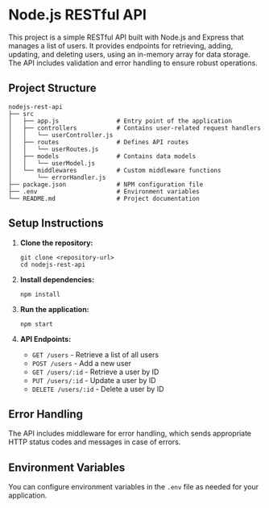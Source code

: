 # Node.js RESTful API

This project is a simple RESTful API built with Node.js and Express that manages a list of users. It provides endpoints for retrieving, adding, updating, and deleting users, using an in-memory array for data storage. The API includes validation and error handling to ensure robust operations.

## Project Structure

```
nodejs-rest-api
├── src
│   ├── app.js                # Entry point of the application
│   ├── controllers           # Contains user-related request handlers
│   │   └── userController.js
│   ├── routes                # Defines API routes
│   │   └── userRoutes.js
│   ├── models                # Contains data models
│   │   └── userModel.js
│   └── middlewares           # Custom middleware functions
│       └── errorHandler.js
├── package.json              # NPM configuration file
├── .env                      # Environment variables
└── README.md                 # Project documentation
```

## Setup Instructions

1. **Clone the repository:**
   ```
   git clone <repository-url>
   cd nodejs-rest-api
   ```

2. **Install dependencies:**
   ```
   npm install
   ```

3. **Run the application:**
   ```
   npm start
   ```

4. **API Endpoints:**
   - `GET /users` - Retrieve a list of all users
   - `POST /users` - Add a new user
   - `GET /users/:id` - Retrieve a user by ID
   - `PUT /users/:id` - Update a user by ID
   - `DELETE /users/:id` - Delete a user by ID

## Error Handling

The API includes middleware for error handling, which sends appropriate HTTP status codes and messages in case of errors.

## Environment Variables

You can configure environment variables in the `.env` file as needed for your application.